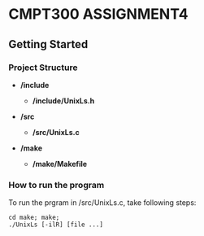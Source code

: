 # CMPT300 ASSIGNMENT4

## Getting Started
### Project Structure
* **/include**
	* **/include/UnixLs.h**

* **/src**
	* **/src/UnixLs.c**

* **/make**
	* **/make/Makefile**

### How to run the program
To run the prgram in /src/UnixLs.c, take following steps:

```
cd make; make;
./UnixLs [-ilR] [file ...]
```